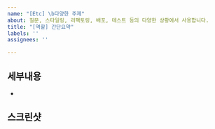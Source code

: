 ```yaml
---
name: "[Etc] \b다양한 주제"
about: 질문, 스타일링, 리팩토링, 배포, 테스트 등의 다양한 상황에서 사용합니다.
title: "[역할] 간단요약"
labels: ''
assignees: ''

---
```


<!-- ISSUE 접두사 양식
Feat: 새로운 기능 구현
Add: 에셋 파일 추가
Fix: 버그 수정
Docs: 문서 추가 및 수정
Style: 스타일링 작업
Refactor: 코드 리팩토링 (동작 변경 없음
Test: 테스트
Deploy: 배포
Conf: 빌드, 환경 설정
Chore: 기타 작업
-->

## 세부내용
<!-- 관련된 세부 내용을 명확하고 간결하게 설명해주세요 -->
-

## 스크린샷
<!-- 가능하다면, 문제를 설명하는 스크린샷을 첨부해주세요 -->
